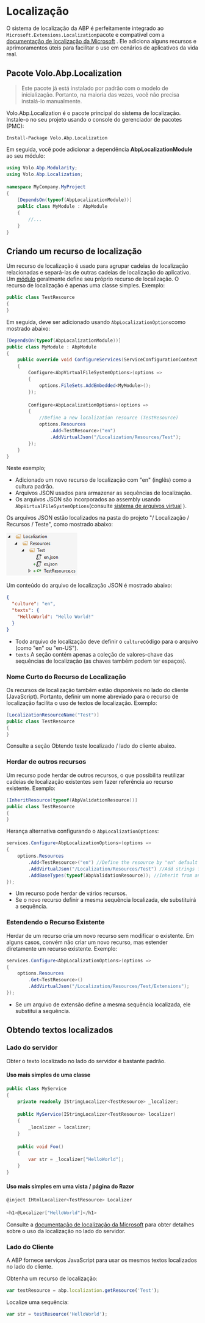 # Localização

O sistema de localização da ABP é perfeitamente integrado ao `Microsoft.Extensions.Localization`pacote e compatível com a [documentação de localização da Microsoft](https://docs.microsoft.com/en-us/aspnet/core/fundamentals/localization) . Ele adiciona alguns recursos e aprimoramentos úteis para facilitar o uso em cenários de aplicativos da vida real.

## Pacote Volo.Abp.Localization

> Este pacote já está instalado por padrão com o modelo de inicialização. Portanto, na maioria das vezes, você não precisa instalá-lo manualmente.

Volo.Abp.Localization é o pacote principal do sistema de localização. Instale-o no seu projeto usando o console do gerenciador de pacotes (PMC):

```
Install-Package Volo.Abp.Localization
```

Em seguida, você pode adicionar a dependência **AbpLocalizationModule** ao seu módulo:

```csharp
using Volo.Abp.Modularity;
using Volo.Abp.Localization;

namespace MyCompany.MyProject
{
    [DependsOn(typeof(AbpLocalizationModule))]
    public class MyModule : AbpModule
    {
        //...
    }
}
```

## Criando um recurso de localização

Um recurso de localização é usado para agrupar cadeias de localização relacionadas e separá-las de outras cadeias de localização do aplicativo. Um [módulo](Module-Development-Basics.md) geralmente define seu próprio recurso de localização. O recurso de localização é apenas uma classe simples. Exemplo:

```csharp
public class TestResource
{
}
```

Em seguida, deve ser adicionado usando `AbpLocalizationOptions`como mostrado abaixo:

```csharp
[DependsOn(typeof(AbpLocalizationModule))]
public class MyModule : AbpModule
{
    public override void ConfigureServices(ServiceConfigurationContext context)
    {
        Configure<AbpVirtualFileSystemOptions>(options =>
        {
            options.FileSets.AddEmbedded<MyModule>();
        });

        Configure<AbpLocalizationOptions>(options =>
        {
            //Define a new localization resource (TestResource)
            options.Resources
                .Add<TestResource>("en")
                .AddVirtualJson("/Localization/Resources/Test");
        });
    }
}
```

Neste exemplo;

- Adicionado um novo recurso de localização com "en" (inglês) como a cultura padrão.
- Arquivos JSON usados para armazenar as sequências de localização.
- Os arquivos JSON são incorporados ao assembly usando `AbpVirtualFileSystemOptions`(consulte [sistema de arquivos virtual](Virtual-File-System.md) ).

Os arquivos JSON estão localizados na pasta do projeto "/ Localização / Recursos / Teste", como mostrado abaixo:

![localization-resource-json-files](images/localization-resource-json-files.png)

Um conteúdo do arquivo de localização JSON é mostrado abaixo:

```json
{
  "culture": "en",
  "texts": {
    "HelloWorld": "Hello World!"
  }
}
```

- Todo arquivo de localização deve definir o `culture`código para o arquivo (como "en" ou "en-US").
- `texts` A seção contém apenas a coleção de valores-chave das sequências de localização (as chaves também podem ter espaços).

### Nome Curto do Recurso de Localização

Os recursos de localização também estão disponíveis no lado do cliente (JavaScript). Portanto, definir um nome abreviado para o recurso de localização facilita o uso de textos de localização. Exemplo:

```csharp
[LocalizationResourceName("Test")]
public class TestResource
{
}
```

Consulte a seção Obtendo teste localizado / lado do cliente abaixo.

### Herdar de outros recursos

Um recurso pode herdar de outros recursos, o que possibilita reutilizar cadeias de localização existentes sem fazer referência ao recurso existente. Exemplo:

```csharp
[InheritResource(typeof(AbpValidationResource))]
public class TestResource
{
}
```

Herança alternativa configurando o `AbpLocalizationOptions`:

```csharp
services.Configure<AbpLocalizationOptions>(options =>
{
    options.Resources
        .Add<TestResource>("en") //Define the resource by "en" default culture
        .AddVirtualJson("/Localization/Resources/Test") //Add strings from virtual json files
        .AddBaseTypes(typeof(AbpValidationResource)); //Inherit from an existing resource
});
```

- Um recurso pode herdar de vários recursos.
- Se o novo recurso definir a mesma sequência localizada, ele substituirá a sequência.

### Estendendo o Recurso Existente

Herdar de um recurso cria um novo recurso sem modificar o existente. Em alguns casos, convém não criar um novo recurso, mas estender diretamente um recurso existente. Exemplo:

```csharp
services.Configure<AbpLocalizationOptions>(options =>
{
    options.Resources
        .Get<TestResource>()
        .AddVirtualJson("/Localization/Resources/Test/Extensions");
});
```

- Se um arquivo de extensão define a mesma sequência localizada, ele substitui a sequência.

## Obtendo textos localizados

### Lado do servidor

Obter o texto localizado no lado do servidor é bastante padrão.

#### Uso mais simples de uma classe

```csharp
public class MyService
{
    private readonly IStringLocalizer<TestResource> _localizer;

    public MyService(IStringLocalizer<TestResource> localizer)
    {
        _localizer = localizer;
    }

    public void Foo()
    {
        var str = _localizer["HelloWorld"];
    }
}
```

#### Uso mais simples em uma vista / página do Razor

```csharp
@inject IHtmlLocalizer<TestResource> Localizer

<h1>@Localizer["HelloWorld"]</h1>
```

Consulte a [documentação de localização da Microsoft](https://docs.microsoft.com/en-us/aspnet/core/fundamentals/localization) para obter detalhes sobre o uso da localização no lado do servidor.

### Lado do Cliente

A ABP fornece serviços JavaScript para usar os mesmos textos localizados no lado do cliente.

Obtenha um recurso de localização:

```js
var testResource = abp.localization.getResource('Test');
```

Localize uma sequência:

```js
var str = testResource('HelloWorld');
```


  